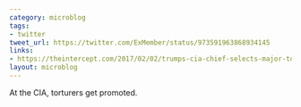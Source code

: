 ```yaml
---
category: microblog
tags:
- twitter
tweet_url: https://twitter.com/ExMember/status/973591963868934145
links:
- https://theintercept.com/2017/02/02/trumps-cia-chief-selects-major-torture-operative-to-be-agencys-deputy-director/
layout: microblog
---
```

At the CIA, torturers get promoted.

